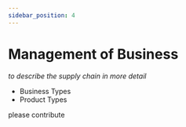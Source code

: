 ```yaml
---
sidebar_position: 4
---
```


# Management of Business
*to describe the supply chain in more detail*

- Business Types
- Product Types

please contribute